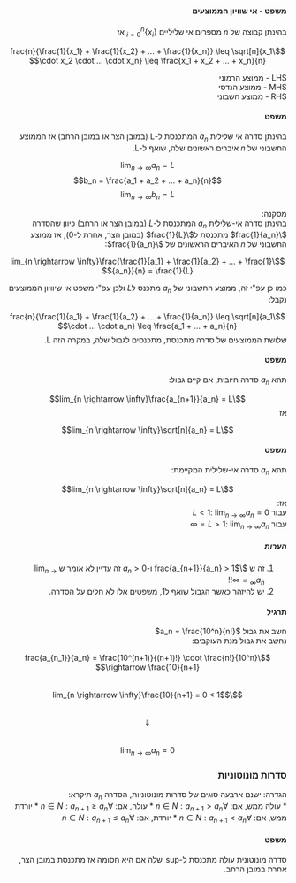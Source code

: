 <style>
    html {
        direction: rtl;
    }
    eqn, table, .katex {
        direction: ltr;
    }
</style>
#### משפט - אי שוויון הממוצעים
בהינתן קבוצה של $n$ מספרים אי שליליים $\{x_i\}^n_{i=0}$ אז

$$\frac{n}{\frac{1}{x_1} + \frac{1}{x_2} + ... + \frac{1}{x_n}} \leq \sqrt[n]{x_1 \cdot x_2 \cdot ... \cdot x_n} \leq \frac{x_1 + x_2 + ... + x_n}{n}$$

LHS - ממוצע הרמוני  
MHS - ממוצע הנדסי  
RHS - ממוצע חשבוני  

#### משפט
בהינתן סדרה אי שלילית $a_n$ המתכנסת ל-L (במובן הצר או במובן הרחב) אז הממוצע החשבוני של $n$ איברים ראשונים שלה, שואף ל-L.

$$\lim_{n \rightarrow \infty}a_n = L$$
$$b_n = \frac{a_1 + a_2 + ... + a_n}{n}$$
$$\lim_{n \rightarrow \infty}b_n = L$$

מסקנה:  
בהינתן סדרה אי-שלילית $a_n$ המתכנסת ל-$L$ (במובן הצר או הרחב) כיוון שהסדרה $\frac{1}{a_n}$ מתכנסת ל$\frac{1}{L}$ (במובן הצר, אחרת ל-0), אז ממוצע החשבוני של $n$ האיברים הראשונים של $\frac{1}{a_n}$:  

$$\lim_{n \rightarrow \infty}\frac{\frac{1}{a_1} + \frac{1}{a_2} + ... + \frac{1}{a_n}}{n} = \frac{1}{L}$$

כמו כן עפ"י זה, ממוצע החשבוני של $a_n$ מתכנס ל$L$ ולכן עפ"י משפט אי שיוויון הממוצעים נקבל:  

$$\frac{n}{\frac{1}{a_1} + \frac{1}{a_2} + ... + \frac{1}{a_n}} \leq \sqrt[n]{a_1 \cdot ... \cdot a_n} \leq \frac{a_1 + ... + a_n}{n}$$
שלושת הממוצעים של סדרה מתכנסת, מתכנסים לגבול שלה, במקרה הזה L.

#### משפט 
תהא $a_n$ סדרה חיובית, אם קיים גבול:  

$$\lim_{n \rightarrow \infty}\frac{a_{n+1}}{a_n} = L$$
אז 

$$\lim_{n \rightarrow \infty}\sqrt[n]{a_n} = L$$

#### משפט
תהא $a_n$ סדרה אי-שלילית המקיימת:  

$$\lim_{n \rightarrow \infty}\sqrt[n]{a_n} = L$$ אז:  
עבור $L<1$: $\lim_{n \rightarrow \infty}a_n = 0$  
עבור $L>1$: $\lim_{n \rightarrow \infty}a_n = \infty$

##### הערות
1. זה ש $\frac{a_{n+1}}{a_n} > 1$ ו-$a_n>0$ זה עדיין לא אומר ש$\lim_{n \rightarrow \infty}a_n = \infty$!!  
2. יש להיזהר כאשר הגבול שואף ל1, משפטים אלו לא חלים על הסדרה.  

#### תרגיל
חשב את גבול $a_n = \frac{10^n}{n!}$  
נחשב את גבול מנת העוקבים:   

$$\frac{a_{n_1}}{a_n} = \frac{10^(n+1)}{(n+1)!} \cdot \frac{n!}{10^n} \rightarrow \frac{10}{n+1}$$  
$$\lim_{n \rightarrow \infty}\frac{10}{n+1} = 0 < 1$$  
$$\Downarrow$$  
$$\lim_{n \rightarrow \infty}a_n = 0$$

### סדרות מונוטוניות
הגדרה: ישנם ארבעה סוגים של סדרות מונוטוניות, הסדרה $a_n$ תיקרא:  
    * עולה ממש, אם: $\forall n \in N: a_{n+1} > a_n$
    * עולה, אם: $\forall n \in N: a_{n+1} \geq a_n$
    * יורדת ממש, אם: $\forall n \in N: a_{n+1} < a_n$
    * יורדת, אם: $\forall n \in N: a_{n+1} \leq a_n$

#### משפט
סדרה מונוטונית עולה מתכנסת ל-$\sup$ שלה אם היא חסומה אז מתכנסת במובן הצר, אחרת במובן הרחב.